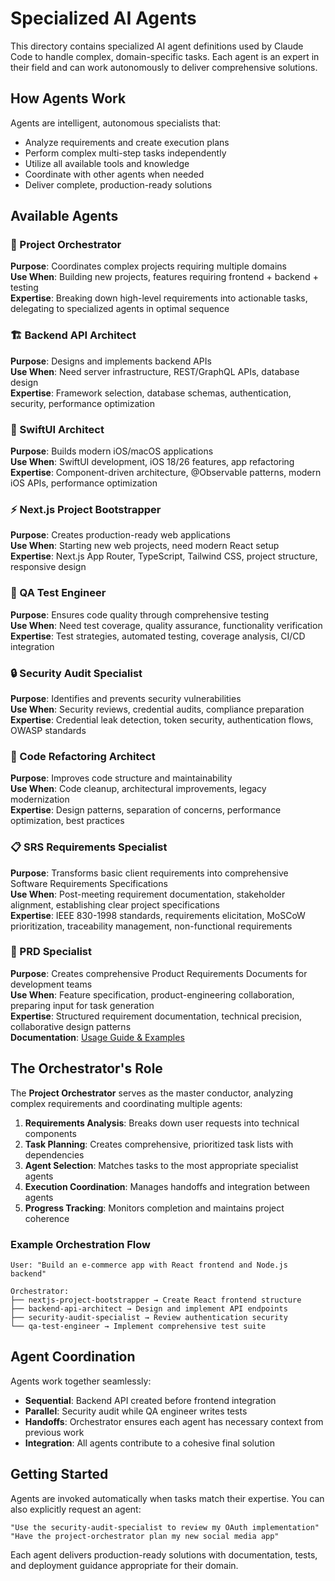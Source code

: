 # Specialized AI Agents

This directory contains specialized AI agent definitions used by Claude Code to handle complex, domain-specific tasks. Each agent is an expert in their field and can work autonomously to deliver comprehensive solutions.

## How Agents Work

Agents are intelligent, autonomous specialists that:
- Analyze requirements and create execution plans
- Perform complex multi-step tasks independently
- Utilize all available tools and knowledge
- Coordinate with other agents when needed
- Deliver complete, production-ready solutions

## Available Agents

### 🎯 Project Orchestrator
**Purpose**: Coordinates complex projects requiring multiple domains  
**Use When**: Building new projects, features requiring frontend + backend + testing  
**Expertise**: Breaking down high-level requirements into actionable tasks, delegating to specialized agents in optimal sequence  

### 🏗️ Backend API Architect  
**Purpose**: Designs and implements backend APIs  
**Use When**: Need server infrastructure, REST/GraphQL APIs, database design  
**Expertise**: Framework selection, database schemas, authentication, security, performance optimization  

### 📱 SwiftUI Architect
**Purpose**: Builds modern iOS/macOS applications  
**Use When**: SwiftUI development, iOS 18/26 features, app refactoring  
**Expertise**: Component-driven architecture, @Observable patterns, modern iOS APIs, performance optimization  

### ⚡ Next.js Project Bootstrapper
**Purpose**: Creates production-ready web applications  
**Use When**: Starting new web projects, need modern React setup  
**Expertise**: Next.js App Router, TypeScript, Tailwind CSS, project structure, responsive design  

### 🧪 QA Test Engineer
**Purpose**: Ensures code quality through comprehensive testing  
**Use When**: Need test coverage, quality assurance, functionality verification  
**Expertise**: Test strategies, automated testing, coverage analysis, CI/CD integration  

### 🔒 Security Audit Specialist
**Purpose**: Identifies and prevents security vulnerabilities  
**Use When**: Security reviews, credential audits, compliance preparation  
**Expertise**: Credential leak detection, token security, authentication flows, OWASP standards  

### 🔧 Code Refactoring Architect
**Purpose**: Improves code structure and maintainability  
**Use When**: Code cleanup, architectural improvements, legacy modernization  
**Expertise**: Design patterns, separation of concerns, performance optimization, best practices  

### 📋 SRS Requirements Specialist
**Purpose**: Transforms basic client requirements into comprehensive Software Requirements Specifications  
**Use When**: Post-meeting requirement documentation, stakeholder alignment, establishing clear project specifications  
**Expertise**: IEEE 830-1998 standards, requirements elicitation, MoSCoW prioritization, traceability management, non-functional requirements  

### 📝 PRD Specialist
**Purpose**: Creates comprehensive Product Requirements Documents for development teams  
**Use When**: Feature specification, product-engineering collaboration, preparing input for task generation  
**Expertise**: Structured requirement documentation, technical precision, collaborative design patterns  
**Documentation**: [Usage Guide & Examples](docs/prd-specialist-usage.md)

## The Orchestrator's Role

The **Project Orchestrator** serves as the master conductor, analyzing complex requirements and coordinating multiple agents:

1. **Requirements Analysis**: Breaks down user requests into technical components
2. **Task Planning**: Creates comprehensive, prioritized task lists with dependencies  
3. **Agent Selection**: Matches tasks to the most appropriate specialist agents
4. **Execution Coordination**: Manages handoffs and integration between agents
5. **Progress Tracking**: Monitors completion and maintains project coherence

### Example Orchestration Flow
```
User: "Build an e-commerce app with React frontend and Node.js backend"

Orchestrator:
├── nextjs-project-bootstrapper → Create React frontend structure
├── backend-api-architect → Design and implement API endpoints  
├── security-audit-specialist → Review authentication security
└── qa-test-engineer → Implement comprehensive test suite
```

## Agent Coordination

Agents work together seamlessly:
- **Sequential**: Backend API created before frontend integration
- **Parallel**: Security audit while QA engineer writes tests
- **Handoffs**: Orchestrator ensures each agent has necessary context from previous work
- **Integration**: All agents contribute to a cohesive final solution

## Getting Started

Agents are invoked automatically when tasks match their expertise. You can also explicitly request an agent:

```
"Use the security-audit-specialist to review my OAuth implementation"
"Have the project-orchestrator plan my new social media app"
```

Each agent delivers production-ready solutions with documentation, tests, and deployment guidance appropriate for their domain.